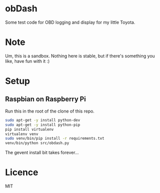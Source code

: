 # obDash

Some test code for OBD logging and display for my little Toyota.

# Note

Um, this is a sandbox. Nothing here is stable, but if there's something you
like, have fun with it :)

# Setup

## Raspbian on Raspberry Pi

Run this in the root of the clone of this repo.

```sh
sudo apt-get -y install python-dev
sudo apt-get -y install python-pip
pip install virtualenv
virtualenv venv
sudo venv/bin/pip install -r requirements.txt
venv/bin/python src/obdash.py
```

The gevent install bit takes forever...

# Licence

MIT
